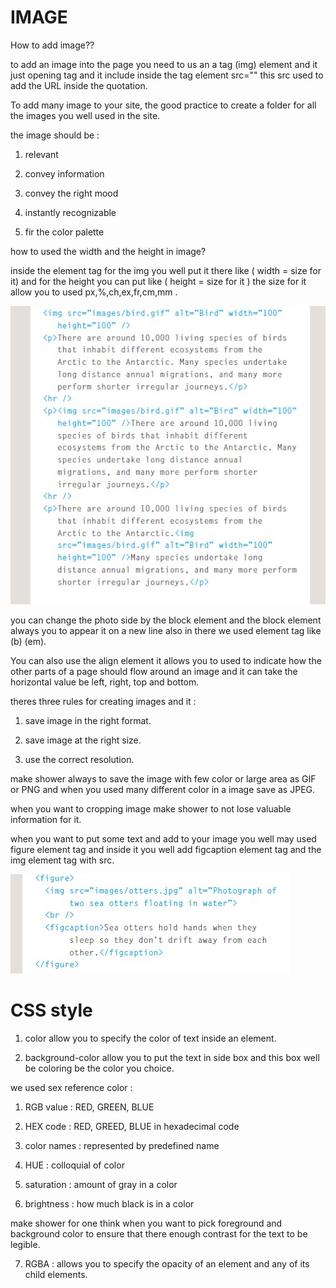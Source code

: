 # IMAGE

How to add image??

to add an image into the page you need to us an a tag (img) element and it just opening tag and it include inside the tag element src="" this src used to add the URL inside the quotation. 

To add many image to your site, the good practice to create a folder for all the images you well used in the site.

the image should be :

1. relevant

2. convey information

3. convey the right mood

4. instantly recognizable

5. fir the color palette

how to used the width and the height in image?

inside the element tag for the img you well put it there like ( width = size for it) and for the height you can put like ( height = size for it ) the size for it allow you to used px,%,ch,ex,fr,cm,mm .

![style](https://github.com/naeemmusamh/Reading-note/blob/master/IMAGE/201/image%20style.jpg?raw=true)

you can change the photo side by the block element and the block element always you to appear it on a new line also in there we used element tag like (b) (em).

You can also use the align element it allows you to used to indicate how the other parts of a page should flow around an image and it can take the horizontal value be left, right, top and bottom.

theres three rules for creating images and it :

1. save image in the right format.

2. save image at the right size.

3. use the correct resolution.

make shower always to save the image with few color or large area as GIF or PNG and when you used many different color in a image save as JPEG.

when you want to cropping image make shower to not lose valuable information for it.

when you want to put some text and add to your image you well may used figure element tag and inside it you well add figcaption element tag and the img element tag with src.

![style](https://github.com/naeemmusamh/Reading-note/blob/master/IMAGE/201/image%20style1.jpg?raw=true)

# CSS style

1. color allow you to specify the color of text inside an element.

2. background-color allow you to put the text in side box and this box well be coloring be the color you choice.

we used sex reference color :

1. RGB value : RED, GREEN, BLUE

2. HEX code : RED, GREED, BLUE in hexadecimal code

3. color names : represented by predefined name

4. HUE : colloquial of color

5. saturation : amount of gray in a color

6. brightness : how much black is in a color

make shower for one think when you want to pick foreground and background color to ensure that there enough contrast for the text to be legible.

7. RGBA : allows you to specify the opacity of an element and any of its child elements.
